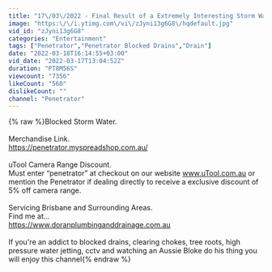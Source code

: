 ```yaml
---
title: "17\/03\/2022 - Final Result of a Extremely Interesting Storm Water Investigation"
image: "https:\/\/i.ytimg.com\/vi\/zJyni13g6G8\/hqdefault.jpg"
vid_id: "zJyni13g6G8"
categories: "Entertainment"
tags: ["Penetrator","Penetrator Blocked Drains","Drain"]
date: "2022-03-18T16:14:55+03:00"
vid_date: "2022-03-17T13:04:52Z"
duration: "PT8M56S"
viewcount: "7356"
likeCount: "560"
dislikeCount: ""
channel: "Penetrator"
---
```

{% raw %}Blocked Storm Water.<br /><br />Merchandise Link.<br /><a rel="nofollow" target="blank" href="https://penetrator.myspreadshop.com.au/">https://penetrator.myspreadshop.com.au/</a><br /><br />uTool Camera Range Discount.<br />Must enter “penetrator” at checkout on our website www.uTool.com.au or mention the Penetrator if dealing directly to receive a exclusive discount of 5% off camera range.<br /><br />Servicing Brisbane and Surrounding Areas.<br />Find me at...<br /><a rel="nofollow" target="blank" href="https://www.doranplumbinganddrainage.com.au">https://www.doranplumbinganddrainage.com.au</a><br /><br />If you're an addict to blocked drains, clearing chokes, tree roots, high pressure water jetting, cctv and watching an Aussie Bloke do his thing you will enjoy this channel{% endraw %}
